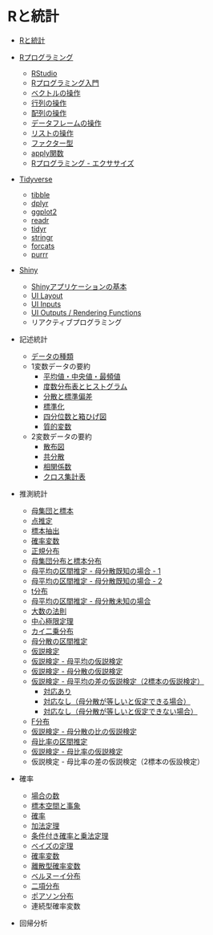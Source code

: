 # Rと統計

* [Rと統計](01.md)

* [Rプログラミング](02.md)
    - [RStudio](03.md)
    - [Rプログラミング入門](04.md)
    - [ベクトルの操作](05.md)
    - [行列の操作](06.md)
    - [配列の操作](10.md)
    - [データフレームの操作](07.md)
    - [リストの操作](08.md)
    - [ファクター型](09.md)
    - [apply関数](11.md)
    - [Rプログラミング - エクササイズ](ex/)
* [Tidyverse](201.md)
    * [tibble](202.md)
    * [dplyr](203.md)
    * [ggplot2](204.md)
    * [readr](205.md)
    * [tidyr](206.md)
    * [stringr](207.md)
    * [forcats](208.md)
    * [purrr](209.md)
* [Shiny](401.md)
    * [Shinyアプリケーションの基本](402.md)
    * [UI Layout](403.md)
    * [UI Inputs](404.md)
    * [UI Outputs / Rendering Functions](405.md)
    * リアクティブプログラミング

* 記述統計
    - [データの種類](101.md)
    - 1変数データの要約
        - [平均値・中央値・最頻値](102.md)
        - [度数分布表とヒストグラム](103.md)
        - [分散と標準偏差](104.md)
        - [標準化](105.md)
        - [四分位数と箱ひげ図](106.md)
        - [質的変数](107.md)
    - 2変数データの要約
        - [散布図](108.md)
        - [共分散](109.md)
        - [相関係数](110.md)
        - [クロス集計表](111.md)
* 推測統計
    - [母集団と標本](112.md)
    - [点推定](113.md)
    - [標本抽出](114.md)
    - [確率変数](115.md)
    - [正規分布](116.md)
    - [母集団分布と標本分布](117.md)
    - [母平均の区間推定 - 母分散既知の場合 - 1](118.md)
    - [母平均の区間推定 - 母分散既知の場合 - 2](119.md)
    - [t分布](120.md)
    - [母平均の区間推定 - 母分散未知の場合](121.md)
    - [大数の法則](122.md)
    - [中心極限定理](123.md)
    - [カイ二乗分布](124.md)
    - [母分散の区間推定](125.md)
    - [仮説検定](126.md)
    - [仮説検定 - 母平均の仮説検定](127.md)
    - [仮説検定 - 母分散の仮説検定](128.md)
    - [仮説検定 - 母平均の差の仮説検定（2標本の仮説検定）](129.md)
        + [対応あり](130.md)
        + [対応なし（母分散が等しいと仮定できる場合）](131.md)
        + [対応なし（母分散が等しいと仮定できない場合）](132.md)
    - [F分布](133.md)
    - [仮説検定 - 母分散の比の仮説検定](134.md)
    - [母比率の区間推定](135.md)
    - [仮説検定 - 母比率の仮説検定](136.md)
    - 仮説検定 - 母比率の差の仮説検定（2標本の仮設検定）

* 確率
    - [場合の数](301.md)
    - [標本空間と事象](302.md)
    - [確率](303.md)
    - [加法定理](304.md)
    - [条件付き確率と乗法定理](305.md)
    - [ベイズの定理](306.md)
    - [確率変数](307.md)
    - [離散型確率変数](308.md)
    - [ベルヌーイ分布](309.md)
    - [二項分布](310.md)
    - [ポアソン分布](311.md)
    - 連続型確率変数

* 回帰分析
